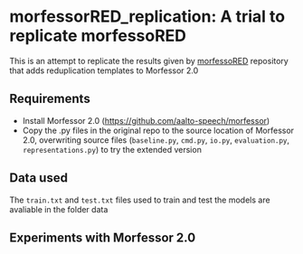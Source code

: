 # morfessorRED_replication: A trial to replicate morfessoRED 
This is an attempt to replicate the results given by [morfessoRED](https://github.com/sjtodd/morfessoRED) repository that adds reduplication templates to Morfessor 2.0

## Requirements
* Install Morfessor 2.0 (https://github.com/aalto-speech/morfessor)
* Copy the .py files in the original repo to the source location of Morfessor 2.0, overwriting source files (`baseline.py`, `cmd.py`, `io.py`, `evaluation.py`, `representations.py`) to try the extended version


## Data used
The `train.txt` and `test.txt` files used to train and test the models are avaliable in the folder data

## Experiments with Morfessor 2.0 
